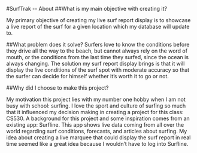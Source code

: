 #SurfTrak -- About
##What is my main objective with creating it?

My primary objective of creating my live surf report display is to showcase a live report of the surf for a given location which my database will update to. 


##What problem does it solve?
Surfers love to know the conditions before they drive all the way to the beach, but cannot always rely on the word of mouth, or the conditions from the last time they surfed, since the ocean is always changing. The solution my surf report display brings is that it will display the live conditions of the surf spot with moderate accuracy so that the surfer can decide for himself whether it’s worth it to go or not. 



##Why did I choose to make this project?

My motivation this project lies with my number one hobby when I am not busy with school: surfing. I love the sport and culture of surfing so much that it influenced my decision making in creating a project for this class: CS530. 
A background for this project and some inspiration comes from an existing app: Surfline. This app shows live data coming from all over the world regarding surf conditions, forecasts, and articles about surfing. My idea about creating a live marquee that could display the surf report in real time seemed like a great idea because I wouldn’t have to log into Surfline.

